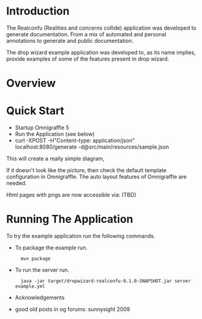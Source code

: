 # Introduction

The Realconfu (Realities and concerns collide) application was developed to generate documentation. From a mix of automated and personal annotations to generate and public documentation.

The drop wizard example application was developed to, as its name implies, provide examples of some of the features
present in drop wizard.

# Overview

# Quick Start
- Startup Omnigraffle 5
- Run the Application (see below)
- curl -XPOST -H"Content-type: application/json" localhost:8080/generate -d@src/main/resources/sample.json

This will create a really simple diagram,

If it doesn't look like the picture, then check the default template configuration in Omnigraffle. The auto layout features of Omnigraffle are needed.

Html pages with pngs are now accessible via: (TBD)


# Running The Application

To try the example application run the following commands.

* To package the example run.

        mvn package

* To run the server run.

        java -jar target/dropwizard-realconfu-0.1.0-SNAPSHOT.jar server example.yml


* Acknowledgements
- good old posts in og forums: sunnysight 2009
